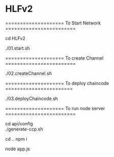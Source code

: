 # HLFv2


==================== To Start Network  ========================

cd HLFv2

./01.start.sh

==================== To create Channel ========================

./02.createChannel.sh

==================== To deploy chaincode =======================

./03.deployChaincode.sh

==================== To run node server  ========================

cd api/config   
./generate-ccp.sh

cd  ..
npm  i 

node app.js 

